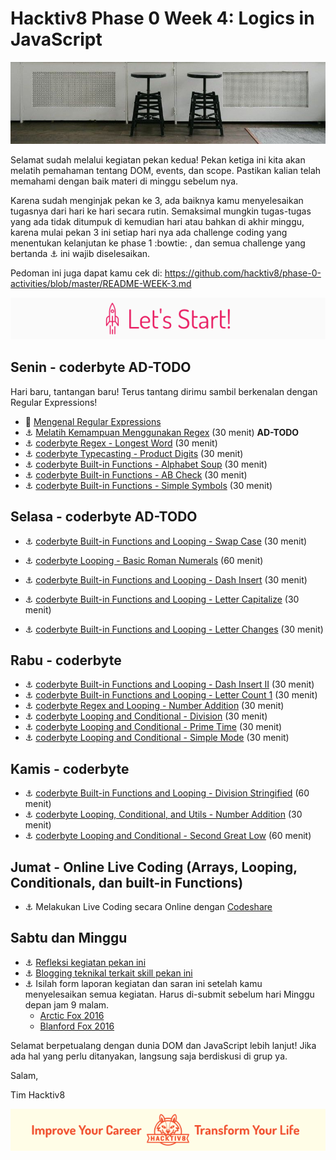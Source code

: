 # Hacktiv8 Phase 0 Week 4: Logics in JavaScript

![Header](assets/header-w3.jpg)

Selamat sudah melalui kegiatan pekan kedua! Pekan ketiga ini kita akan melatih pemahaman tentang DOM, events, dan scope. Pastikan kalian telah memahami dengan baik materi di minggu sebelum nya.

Karena sudah menginjak pekan ke 3, ada baiknya kamu menyelesaikan tugasnya dari hari ke hari secara rutin. Semaksimal mungkin tugas-tugas yang ada tidak ditumpuk di kemudian hari atau bahkan di akhir minggu, karena mulai pekan 3 ini setiap hari nya ada challenge coding yang menentukan kelanjutan ke phase 1 :bowtie: , dan semua challenge yang bertanda :anchor: ini wajib diselesaikan.

Pedoman ini juga dapat kamu cek di: <https://github.com/hacktiv8/phase-0-activities/blob/master/README-WEEK-3.md>

![Let's start!](assets/start.png)

## Senin - coderbyte **AD-TODO**

Hari baru, tantangan baru! Terus tantang dirimu sambil berkenalan dengan Regular Expressions!

- :notebook_with_decorative_cover:
[Mengenal Regular Expressions](https://github.com/hacktiv8/phase-0-activities/blob/master/modules/regular-expressions.md)
- :anchor:
[Melatih Kemampuan Menggunakan Regex](https://github.com/hacktiv8/phase-0-activities/blob/master/modules/regular-expressions.md) (30 menit) **AD-TODO**
- :anchor:
[coderbyte Regex - Longest Word](https://coderbyte.com/information.php?ct=Longest%20Word) (30 menit)
- :anchor:
[coderbyte Typecasting - Product Digits](https://coderbyte.com/information.php?ct=Product%20Digits) (30 menit)
- :anchor:
[coderbyte Built-in Functions - Alphabet Soup](https://coderbyte.com/information.php?ct=Alphabet%20Soup) (30 menit)
- :anchor:
[coderbyte Built-in Functions - AB Check](https://coderbyte.com/information.php?ct=AB%20Check) (30 menit)
- :anchor:
[coderbyte Built-in Functions - Simple Symbols](https://coderbyte.com/information.php?ct=Simple%20Symbols) (30 menit)

## Selasa - coderbyte **AD-TODO**

- :anchor:
[coderbyte Built-in Functions and Looping - Swap Case](https://coderbyte.com/information.php?ct=Swap%20Case) (30 menit)
- :anchor:
[coderbyte Looping - Basic Roman Numerals](https://coderbyte.com/information.php?ct=Basic%20Roman%20Numerals) (60 menit)

- :anchor:
[coderbyte Built-in Functions and Looping - Dash Insert](https://coderbyte.com/information.php?ct=Dash%20Insert) (30 menit)
- :anchor:
[coderbyte Built-in Functions and Looping - Letter Capitalize](https://coderbyte.com/information.php?ct=Letter%20Capitalize) (30 menit)
- :anchor:
[coderbyte Built-in Functions and Looping - Letter Changes](https://coderbyte.com/information.php?ct=Letter%20Changes) (30 menit)

## Rabu - coderbyte

- :anchor:
[coderbyte Built-in Functions and Looping - Dash Insert II](https://coderbyte.com/information.php?ct=Dash%20Insert%20II) (30 menit)
- :anchor:
[coderbyte Built-in Functions and Looping - Letter Count 1](https://coderbyte.com/information.php?ct=Letter%20Count%20I) (30 menit)
- :anchor:
[coderbyte Regex and Looping - Number Addition](https://coderbyte.com/information.php?ct=Number%20Addition) (30 menit)
- :anchor:
[coderbyte Looping and Conditional - Division](https://coderbyte.com/information.php?ct=Division) (30 menit)
- :anchor:
[coderbyte Looping and Conditional - Prime Time](https://coderbyte.com/information.php?ct=Prime%20Time) (30 menit)
- :anchor:
[coderbyte Looping and Conditional - Simple Mode](https://coderbyte.com/information.php?ct=Simple%20Mode) (30 menit)

## Kamis - coderbyte

- :anchor:
[coderbyte Built-in Functions and Looping - Division Stringified](https://coderbyte.com/information.php?ct=Division%20Stringified) (60 menit)
- :anchor:
[coderbyte Looping, Conditional, and Utils - Number Addition](https://coderbyte.com/information.php?ct=Number%20Addition) (30 menit)
- :anchor:
[coderbyte Looping and Conditional - Second Great Low](https://coderbyte.com/information.php?ct=Second%20GreatLow) (60 menit)

## Jumat - Online Live Coding (Arrays, Looping, Conditionals, dan built-in Functions)

- :anchor:
Melakukan Live Coding secara Online dengan [Codeshare](https://codeshare.io)

## Sabtu dan Minggu

- :anchor: [Refleksi kegiatan pekan ini](https://github.com/hacktiv8/phase-0-activities/blob/master/modules/reflection.md)
- :anchor: [Blogging teknikal terkait skill pekan ini](https://github.com/hacktiv8/phase-0-activities/blob/master/modules/blog.md)
- :anchor: Isilah form laporan kegiatan dan saran ini setelah kamu menyelesaikan semua kegiatan. Harus di-submit sebelum hari Minggu depan jam 9 malam.
  - [Arctic Fox 2016](https://airtable.com/shrLac3o4CKzZGuNn)
  - [Blanford Fox 2016](https://airtable.com/shr4wXkNEQc2ezCRR)

Selamat berpetualang dengan dunia DOM dan JavaScript lebih lanjut! Jika ada hal yang perlu ditanyakan, langsung saja berdiskusi di grup ya.

Salam,

Tim Hacktiv8

![Hacktiv8 Banner](assets/banner.png)
